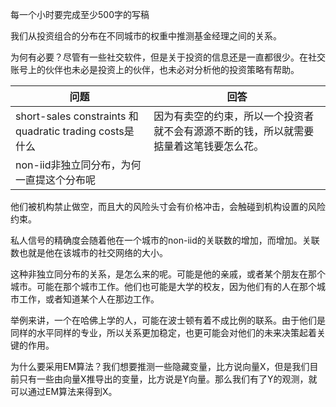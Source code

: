 每一个小时要完成至少500字的写稿

我们从投资组合的分布在不同城市的权重中推测基金经理之间的关系。

为何有必要？尽管有一些社交软件，但是关于投资的信息还是一直都很少。在社交账号上的伙伴也未必是投资上的伙伴，也未必对分析他的投资策略有帮助。

| 问题                                                     | 回答                                                         |
| -------------------------------------------------------- | ------------------------------------------------------------ |
| short-sales constraints 和 quadratic trading costs是什么 | 因为有卖空的约束，所以一个投资者就不会有源源不断的钱，所以就需要掂量着这笔钱要怎么花。 |
| non-iid非独立同分布，为何一直提这个分布呢                |                                                              |

他们被机构禁止做空，而且大的风险头寸会有价格冲击，会触碰到机构设置的风险约束。

私人信号的精确度会随着他在一个城市的non-iid的关联数的增加，而增加。关联数也就是他在该城市的社交网络的大小。

这种非独立同分布的关系，是怎么来的呢。可能是他的亲戚，或者某个朋友在那个城市。可能在那个城市工作。他们也可能是大学的校友，因为他们有的人在那个城市工作，或者知道某个人在那边工作。

举例来讲，一个在哈佛上学的人，可能在波士顿有着不成比例的联系。由于他们是同样的水平同样的专业，所以关系更加稳定，也更可能会对他们的未来决策起着关键的作用。

为什么要采用EM算法？我们想要推测一些隐藏变量，比方说向量X，但是我们目前只有一些由向量X推导出的变量，比方说是Y向量。那么我们有了Y的观测，就可以通过EM算法来得到X。






